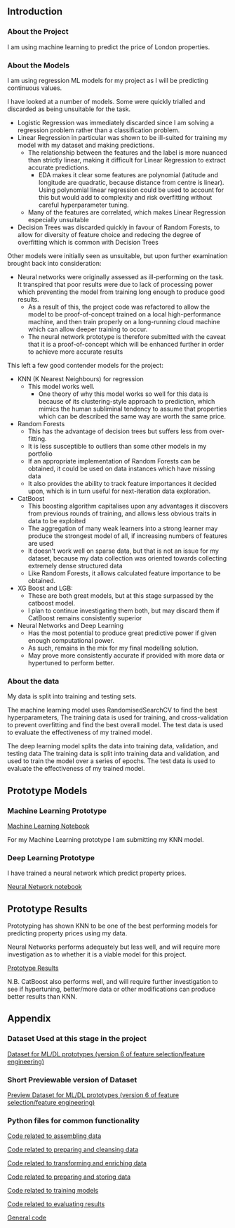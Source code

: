 ## Introduction

### About the Project
I am using machine learning to predict the price of London properties.

### About the Models

I am using regression ML models for my project as I will be predicting continuous values.

I have looked at a number of models. Some were quickly trialled and discarded as being unsuitable for the task.
* Logistic Regression was immediately discarded since I am solving a regression problem rather than a classification problem.
* Linear Regression in particular was shown to be ill-suited for training my model with my dataset and making predictions.
    * The relationship between the features and the label is more nuanced than strictly linear, making it difficult for Linear Regression to extract accurate predictions.
        * EDA makes it clear some features are polynomial (latitude and longitude are quadratic, because distance from centre is linear). Using polynomial linear regression could be used to account for this but would add to complexity and risk overfitting without careful hyperparameter tuning.
    * Many of the features are correlated, which makes Linear Regression especially unsuitable
* Decision Trees was discarded quickly in favour of Random Forests, to allow for diversity of feature choice and redecing the degree of overfitting which is common with Decision Trees

Other models were initially seen as unsuitable, but upon further examination brought back into consideration:
* Neural networks were originally assessed as ill-performing on the task. It transpired that poor results were due to lack of processing power which preventing the model from training long enough to produce good results.
    * As a result of this, the project code was refactored to allow the model to be proof-of-concept trained on a local high-performance machine, and then train properly on a long-running cloud machine which can allow deeper training to occur.
    * The neural network prototype is therefore submitted with the caveat that it is a proof-of-concept which will be enhanced further in order to achieve more accurate results

This left a few good contender models for the project:
* KNN (K Nearest Neighbours) for regression
  * This model works well.
    * One theory of why this model works so well for this data is because of its clustering-style approach to prediction, which mimics the human subliminal tendency to assume that properties which can be described the same way are worth the same price. 
* Random Forests
  * This has the advantage of decision trees but suffers less from over-fitting.
  * It is less susceptible to outliers than some other models in my portfolio
  * If an appropriate implementation of Random Forests can be obtained, it could be used on data instances which have missing data
  * It also provides the ability to track feature importances it decided upon, which is in turn useful for next-iteration data exploration.  
* CatBoost 
  * This boosting algorithm capitalises upon any advantages it discovers from previous rounds of training, and allows less obvious traits in data to be exploited
  * The aggregation of many weak learners into a strong learner may produce the strongest model of all, if increasing numbers of features are used
  * It doesn't work well on sparse data, but that is not an issue for my dataset, because my data collection was oriented towards collecting extremely dense structured data
  * Like Random Forests, it allows calculated feature importance to be obtained. 
* XG Boost and LGB:
  * These are both great models, but at this stage surpassed by the catboost model.
  * I plan to continue investigating them both, but may discard them if CatBoost remains consistently superior
* Neural Networks and Deep Learning
  * Has the most potential to produce great predictive power if given enough computational power.
  * As such, remains in the mix for my final modelling solution.
  * May prove more consistently accurate if provided with more data or hypertuned to perform better.

### About the data
My data is split into training and testing sets.

The machine learning model uses RandomisedSearchCV to find the best hyperparameters, 
The training data is used for training, and cross-validation to prevent overfitting and find the best overall model.
The test data is used to evaluate the effectiveness of my trained model.


The deep learning model splits the data into training data, validation, and testing data 
The training data is split into training data and validation, and used to train the model over a series of epochs.
The test data is used to evaluate the effectiveness of my trained model.

## Prototype Models

### Machine Learning Prototype
[Machine Learning Notebook](../../process/E_train_model/iteration06/it06_00_submission_prototype_model_capstone_step8_A_ML.ipynb)

For my Machine Learning prototype I am submitting my KNN model.

### Deep Learning Prototype

I have trained a neural network which predict property prices.

[Neural Network notebook](../../process/E_train_model/iteration06/it06_00_submission_prototype_model_capstone_step8_B_DL.ipynb)

## Prototype Results

Prototyping has shown KNN to be one of the best performing models for predicting property prices using my data.

Neural Networks performs adequately but less well, and will require more investigation as to whether it is a viable model for this project.

[Prototype Results](../../results/summary_benchmark_v06.ipynb)

N.B. CatBoost also performs well, and will require further investigation to see if hypertuning, better/more data or other modifications can produce better results than KNN.

## Appendix


### Dataset Used at this stage in the project
[Dataset for ML/DL prototypes (version 6 of feature selection/feature engineering)](../../data/final/df_listings_v06.csv)

### Short Previewable version of Dataset
[Preview Dataset for ML/DL prototypes (version 6 of feature selection/feature engineering)](../../data/sample/df_listings_v06_sample.csv)



### Python files for common functionality

[Code related to assembling data](../../utility_functions/functions_b__get_the_data.py)

[Code related to preparing and cleansing data](../../utility_functions/functions_d1__prepare_cleanse_data.py)

[Code related to transforming and enriching data](../../utility_functions/functions_d2__transform_enrich_data.py)

[Code related to preparing and storing data](../../utility_functions/functions_d3__prepare_store_data.py)

[Code related to training models](../../utility_functions/functions_d3__prepare_store_data.py)

[Code related to evaluating results](../../utility_functions/functions_f_evaluate_model.py)

[General code](../../utility_functions/functions_0__common.py)

